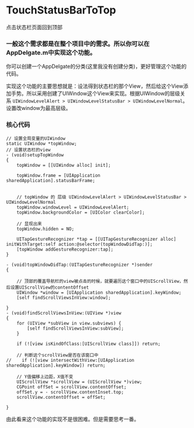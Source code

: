 # TouchStatusBarToTop
点击状态栏页面回到顶部
### 一般这个需求都是在整个项目中的需求。所以你可以在AppDelgate.m中实现这个功能。

你可以创建一个AppDelgate的分类(这里我没有创建分类)，更好管理这个功能的代码。

实现这个功能的主要思想就是：设法得到状态栏的那个View，然后给这个View添加手势。所以采用创建了UIWindow这个View来实现。根据UIWindow的层级关系
``` UIWindowLevelAlert > UIWindowLevelStatusBar > UIWindowLevelNormal ```。设置改window为最高层级。


### 核心代码
```
// 设置全局变量的UIWindow
static UIWindow *topWindow;
// 设置状态栏的view
- (void)setupTopWindow
{
    topWindow = [[UIWindow alloc] init];
    
    topWindow.frame = [UIApplication sharedApplication].statusBarFrame;

    
    // topWindow 的 层级 UIWindowLevelAlert > UIWindowLevelStatusBar > UIWindowLevelNormal
    topWindow.windowLevel = UIWindowLevelAlert;
    topWindow.backgroundColor = [UIColor clearColor];
    
    // 显现出来
    topWindow.hidden = NO;
    
    UITapGestureRecognizer *tap = [[UITapGestureRecognizer alloc] initWithTarget:self action:@selector(topWindowDidTap:)];
    [topWindow addGestureRecognizer:tap];
}

- (void)topWindowDidTap:(UITapGestureRecognizer *)sender
{

    // 顶部的覆盖导航栏的view被点击的时候，就要遍历这个窗口中的UIScrollView，然后设置UIScrollView的contentOffset
    UIWindow *window = [UIApplication sharedApplication].keyWindow;
    [self findScrollViewsInView:window];
    
}
- (void)findScrollViewsInView:(UIView *)view
{
    for (UIView *subView in view.subviews) {
        [self findScrollViewsInView:subView];
    }
    
    if (![view isKindOfClass:[UIScrollView class]]) return;
    
    // 判断这个scrollView是否在该窗口中
//    if (![view intersectWithView:[UIApplication sharedApplication].keyWindow]) return;
    
    // Y值偏移上边距，X值不变
    UIScrollView *scrollView = (UIScrollView *)view;
    CGPoint offSet = scrollView.contentOffset;
    offSet.y = - scrollView.contentInset.top;
    scrollView.contentOffset = offSet;
    
}
```
由此看来这个功能的实现不是很困难。但是需要思考一番。
